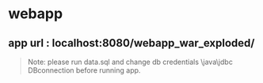 # webapp
## app url : localhost:8080/webapp_war_exploded/
> Note: please run data.sql and change db credentials \java\jdbc DBconnection before running app.

